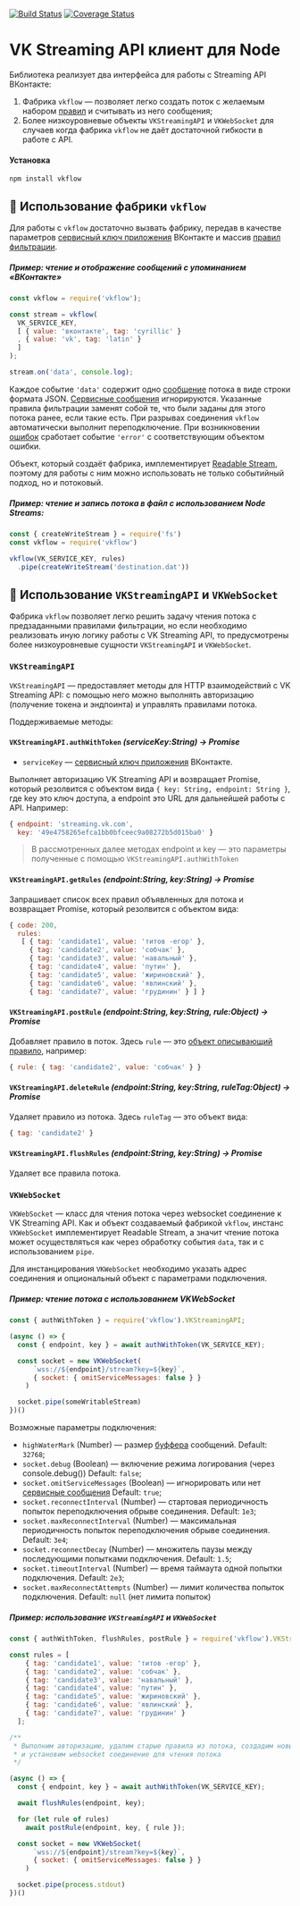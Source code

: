 [![Build Status](https://travis-ci.org/BorisChumichev/vkflow.svg?branch=master)](https://travis-ci.org/BorisChumichev/vkflow) [![Coverage Status](https://coveralls.io/repos/github/BorisChumichev/vkflow/badge.svg?branch=master)](https://coveralls.io/github/BorisChumichev/vkflow?branch=master)

# VK Streaming API клиент для Node

Библиотека реализует два интерфейса для работы с Streaming API ВКонтакте:

1. Фабрика `vkflow` — позволяет легко создать поток с желаемым набором [правил](https://vk.com/dev/streaming_api_docs?f=2.%20%D0%A4%D0%BE%D1%80%D0%BC%D0%B0%D1%82%20%D0%BF%D1%80%D0%B0%D0%B2%D0%B8%D0%BB) и считывать из него сообщения;
2. Более низкоуровневые объекты `VKStreamingAPI` и `VKWebSocket` для случаев когда фабрика `vkflow` не даёт достаточной гибкости в работе с API.

#### Установка

```
npm install vkflow
```

## 🍭 Использование фабрики `vkflow`

Для работы с `vkflow` достаточно вызвать фабрику, передав в качестве параметров [сервисный ключ приложения](https://vk.com/dev/access_token?f=3.%20%D0%A1%D0%B5%D1%80%D0%B2%D0%B8%D1%81%D0%BD%D1%8B%D0%B9%20%D0%BA%D0%BB%D1%8E%D1%87%20%D0%B4%D0%BE%D1%81%D1%82%D1%83%D0%BF%D0%B0) ВКонтакте и массив [правил фильтрации](https://vk.com/dev/streaming_api_docs?f=2.%20%D0%A4%D0%BE%D1%80%D0%BC%D0%B0%D1%82%20%D0%BF%D1%80%D0%B0%D0%B2%D0%B8%D0%BB).

##### Пример: чтение и отображение сообщений с упоминанием «ВКонтакте»

``` javascript
const vkflow = require('vkflow');

const stream = vkflow(
  VK_SERVICE_KEY,
  [ { value: 'вконтакте', tag: 'cyrillic' }
  , { value: 'vk', tag: 'latin' }
  ]
);

stream.on('data', console.log);
```

Каждое событие `'data'` содержит одно [сообщение](https://vk.com/dev/streaming_api_docs_2?f=7.%20%D0%A7%D1%82%D0%B5%D0%BD%D0%B8%D0%B5%20%D0%BF%D0%BE%D1%82%D0%BE%D0%BA%D0%B0) потока в виде строки формата JSON. [Сервисные сообщения](https://vk.com/dev/streaming_api_docs_2?f=7.1.%20Service%20message) игнорируются. Указанные правила фильтрации заменят собой те, что были заданы для этого потока ранее, если такие есть. При разрывах соединения `vkflow` автоматически выполнит переподключение. При возникновении [ошибок](https://vk.com/dev/streaming_api_docs_2?f=8.%20%D0%A1%D0%BE%D0%BE%D0%B1%D1%89%D0%B5%D0%BD%D0%B8%D1%8F%20%D0%BE%D0%B1%20%D0%BE%D1%88%D0%B8%D0%B1%D0%BA%D0%B0%D1%85) сработает событие `'error'` с соответствующим объектом ошибки.

Объект, который создаёт фабрика, имплементирует [Readable Stream](https://nodejs.org/api/stream.html#stream_readable_streams), поэтому для работы с ним можно использовать не только событийный подход, но и потоковый.

##### Пример: чтение и запись потока в файл с использованием Node Streams:

``` javascript
const { createWriteStream } = require('fs')
const vkflow = require('vkflow')

vkflow(VK_SERVICE_KEY, rules)
  .pipe(createWriteStream('destination.dat'))
```

## 🍯 Использование `VKStreamingAPI` и `VKWebSocket`

Фабрика `vkflow` позволяет легко решить задачу чтения потока с предзаданными правилами фильтрации, но если необходимо реализовать иную логику работы с VK Streaming API, то предусмотрены более низкоуровневые сущности `VKStreamingAPI` и `VKWebSocket`.

### `VKStreamingAPI`

`VKStreamingAPI` — предоставляет методы для HTTP взаимодействий с VK Streaming API: с помощью него можно выполнять авторизацию (получение токена и эндпоинта) и управлять правилами потока.

Поддерживаемые методы:

#### `VKStreamingAPI.authWithToken` *(serviceKey:String) → Promise*

- `serviceKey` — [сервисный ключ приложения](https://vk.com/dev/access_token?f=3.%20%D0%A1%D0%B5%D1%80%D0%B2%D0%B8%D1%81%D0%BD%D1%8B%D0%B9%20%D0%BA%D0%BB%D1%8E%D1%87%20%D0%B4%D0%BE%D1%81%D1%82%D1%83%D0%BF%D0%B0) ВКонтакте.

Выполняет авторизацию VK Streaming API и возвращает Promise, который резолвится с объектом вида `{ key: String, endpoint: String }`, где key это ключ доступа, а endpoint это URL для дальнейшей работы c API. Например:

``` javascript
{ endpoint: 'streaming.vk.com',
  key: '49e4758265efca1bb0bfceec9a08272b5d015ba0' }
```

> В рассмотренных далее методах endpoint и key — это параметры полученные с помощью `VKStreamingAPI.authWithToken`

#### `VKStreamingAPI.getRules` *(endpoint:String, key:String) → Promise*

Запрашивает список всех правил объявленных для потока и возвращает Promise, который резолвится с объектом вида:

``` javascript
{ code: 200,
  rules:
   [ { tag: 'candidate1', value: 'титов -егор' },
     { tag: 'candidate2', value: 'собчак' },
     { tag: 'candidate3', value: 'навальный' },
     { tag: 'candidate4', value: 'путин' },
     { tag: 'candidate5', value: 'жириновский' },
     { tag: 'candidate6', value: 'явлинский' },
     { tag: 'candidate7', value: 'грудинин' } ] }
```

#### `VKStreamingAPI.postRule` *(endpoint:String, key:String, rule:Object) → Promise*

Добавляет правило в поток. Здесь `rule` — это [объект описывающий правило](https://vk.com/dev/streaming_api_docs?f=5.%20%D0%94%D0%BE%D0%B1%D0%B0%D0%B2%D0%BB%D0%B5%D0%BD%D0%B8%D0%B5%20%D0%BF%D1%80%D0%B0%D0%B2%D0%B8%D0%BB), например:

``` javascript
{ rule: { tag: 'candidate2', value: 'собчак' } }
```

#### `VKStreamingAPI.deleteRule` *(endpoint:String, key:String, ruleTag:Object) → Promise*

Удаляет правило из потока. Здесь `ruleTag` — это объект вида:

``` javascript
{ tag: 'candidate2' }
```

#### `VKStreamingAPI.flushRules` *(endpoint:String, key:String) → Promise*

Удаляет все правила потока.

### `VKWebSocket`

`VKWebSocket` — класс для чтения потока через websocket соединение к VK Streaming API. Как и объект создаваемый фабрикой `vkflow`, инстанс `VKWebSocket` имплементирует Readable Stream, а значит чтение потока может осуществляться как через обработку события `data`, так и с использованием `pipe`.

Для инстанцирования `VKWebSocket` необходимо указать адрес соединения и опциональный объект с параметрами подключения.

##### Пример: чтение потока с использованием VKWebSocket

``` javascript
const { authWithToken } = require('vkflow').VKStreamingAPI;

(async () => {
  const { endpoint, key } = await authWithToken(VK_SERVICE_KEY);

  const socket = new VKWebSocket(
      `wss://${endpoint}/stream?key=${key}`,
      { socket: { omitServiceMessages: false } }
    )

  socket.pipe(someWritableStream)
})()
```

Возможные параметры подключения:

- `highWaterMark` (Number) — размер [буффера](https://nodejs.org/api/stream.html#stream_readable_readablehighwatermark) сообщений. Default: `32768`;
- `socket.debug` (Boolean) — включение режима логирования (через console.debug()) Default: `false`;
- `socket.omitServiceMessages` (Boolean) — игнорировать или нет [сервисные сообщения](https://vk.com/dev/streaming_api_docs_2?f=7.1.%20Service%20message) Default: `true`;
- `socket.reconnectInterval` (Number) — стартовая периодичность попыток переподключения обрыве соединения. Default: `1e3`;
- `socket.maxReconnectInterval` (Number) — максимальная периодичность попыток переподключения обрыве соединения. Default: `3e4`;
- `socket.reconnectDecay` (Number) — множитель паузы между последующими попытками подключения. Default: `1.5`;
- `socket.timeoutInterval` (Number) — время таймаута одной попытки подключения. Default: `2e3`;
- `socket.maxReconnectAttempts` (Number) — лимит количества попыток подключения. Default: `null` (нет лимита попыток)

##### Пример: использование `VKStreamingAPI` и `VKWebSocket`

``` javascript
const { authWithToken, flushRules, postRule } = require('vkflow').VKStreamingAPI;

const rules = [
    { tag: 'candidate1', value: 'титов -егор' },
    { tag: 'candidate2', value: 'собчак' },
    { tag: 'candidate3', value: 'навальный' },
    { tag: 'candidate4', value: 'путин' },
    { tag: 'candidate5', value: 'жириновский' },
    { tag: 'candidate6', value: 'явлинский' },
    { tag: 'candidate7', value: 'грудинин' }
  ];

/**
 * Выполним авторизацию, удалим старые правила из потока, создадим новые
 * и установим websocket соединение для чтения потокa
 */

(async () => {
  const { endpoint, key } = await authWithToken(VK_SERVICE_KEY);

  await flushRules(endpoint, key);

  for (let rule of rules)
    await postRule(endpoint, key, { rule });

  const socket = new VKWebSocket(
      `wss://${endpoint}/stream?key=${key}`,
      { socket: { omitServiceMessages: false } }
    )

  socket.pipe(process.stdout)
})()
```
